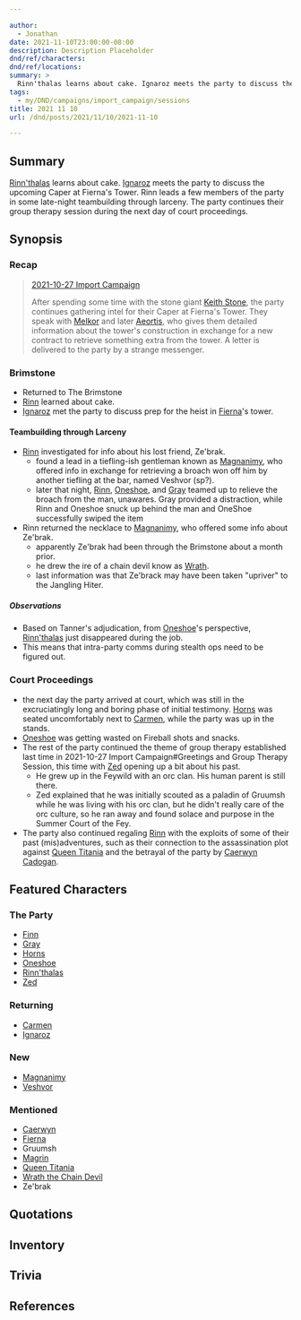 ```yaml
---

author:
  - Jonathan
date: 2021-11-10T23:00:00-08:00
description: Description Placeholder
dnd/ref/characters:
dnd/ref/locations:
summary: >
  Rinn'thalas learns about cake. Ignaroz meets the party to discuss the upcoming Caper at Fierna's Tower. Rinn leads a few members of the party in some late-night teambuilding through larceny. The party continues their group therapy session during the next day of court proceedings.
tags:
  - my/DND/campaigns/import_campaign/sessions
title: 2021 11 10
url: /dnd/posts/2021/11/10/2021-11-10

---
```


## Summary

[Rinn'thalas](/dnd/characters/rinnthalas-liadon) learns about cake. [Ignaroz](/dnd/npcs/ignaroz) meets the party to discuss the upcoming Caper at Fierna's Tower. Rinn leads a few members of the party in some late-night teambuilding through larceny. The party continues their group therapy session during the next day of court proceedings.

## Synopsis

### Recap

> [2021-10-27 Import Campaign](/dnd/posts/2021-10-27)
>
> After spending some time with the stone giant [Keith Stone](/dnd/npcs/keith-stone), the party continues gathering intel for their Caper at Fierna's Tower. They speak with [Melkor](/dnd/npcs/melkor) and later [Aeortis](/dnd/npcs/aeortis), who gives them detailed information about the tower's construction in exchange for a new contract to retrieve something extra from the tower. A letter is delivered to the party by a strange messenger.

### Brimstone

- Returned to The Brimstone
- [Rinn](/dnd/characters/rinnthalas-liadon) learned about cake.
- [Ignaroz](/dnd/npcs/ignaroz) met the party to discuss prep for the heist in [Fierna](/dnd/npcs/fierna)'s tower.

#### Teambuilding through Larceny

- [Rinn](/dnd/characters/rinnthalas-liadon) investigated for info about his lost friend, Ze'brak.
  - found a lead in a tiefling-ish gentleman known as [Magnanimy](/dnd/npcs/magnanimy), who offered info in exchange for retrieving a broach won off him by another tiefling at the bar, named Veshvor (sp?).
  - later that night, [Rinn](/dnd/characters/rinnthalas-liadon), [Oneshoe](/dnd/characters/oneshoe), and [Gray](/dnd/characters/haeltin-var-astora) teamed up to relieve the broach from the man, unawares. Gray provided a distraction, while Rinn and Oneshoe snuck up behind the man and OneShoe successfully swiped the item
- Rinn returned the necklace to [Magnanimy](/dnd/npcs/magnanimy), who offered some info about Ze'brak.
  - apparently Ze'brak had been through the Brimstone about a month prior.
  - he drew the ire of a chain devil know as [Wrath](/dnd/npcs/wrath-the-chain-devil).
  - last information was that Ze'brack may have been taken "upriver" to the Jangling Hiter.

##### Observations

- Based on Tanner's adjudication, from [Oneshoe](/dnd/characters/oneshoe)'s perspective, [Rinn'thalas](/dnd/characters/rinnthalas-liadon) just disappeared during the job.
- This means that intra-party comms during stealth ops need to be figured out.

### Court Proceedings

- the next day the party arrived at court, which was still in the excruciatingly long and boring phase of initial testimony. [Horns](/dnd/characters/horns) was seated uncomfortably next to [Carmen](/dnd/npcs/carmen), while the party was up in the stands.
- [Oneshoe](/dnd/characters/oneshoe) was getting wasted on Fireball shots and snacks.
- The rest of the party continued the theme of group therapy established last time in 2021-10-27 Import Campaign#Greetings and Group Therapy Session, this time with [Zed](/dnd/characters/zed) opening up a bit about his past.
  - He grew up in the Feywild with an orc clan. His human parent is still there.
  - Zed explained that he was initially scouted as a paladin of Gruumsh while he was living with his orc clan, but he didn't really care of the orc culture, so he ran away and found solace and purpose in the Summer Court of the Fey.
- The party also continued regaling [Rinn](/dnd/characters/rinnthalas-liadon) with the exploits of some of their past (mis)adventures, such as their connection to the assassination plot against [Queen Titania](/dnd/npcs/queen-titania) and the betrayal of the party by [Caerwyn Cadogan](/dnd/npcs/caerwyn-cadogan).

## Featured Characters

### The Party

- [Finn](/dnd/characters/finn)
- [Gray](/dnd/characters/haeltin-var-astora)
- [Horns](/dnd/characters/horns)
- [Oneshoe](/dnd/characters/oneshoe)
- [Rinn'thalas](/dnd/characters/rinnthalas-liadon)
- [Zed](/dnd/characters/zed)

### Returning

- [Carmen](/dnd/npcs/carmen)
- [Ignaroz](/dnd/npcs/ignaroz)

### New

- [Magnanimy](/dnd/npcs/magnanimy)
- [Veshvor](/dnd/npcs/veshvor)

### Mentioned

- [Caerwyn](/dnd/npcs/caerwyn-cadogan)
- [Fierna](/dnd/npcs/fierna)
- Gruumsh
- [Magrin](/dnd/npcs/magrin)
- [Queen Titania](/dnd/npcs/queen-titania)
- [Wrath the Chain Devil](/dnd/npcs/wrath-the-chain-devil)
- Ze'brak

## Quotations

## Inventory

## Trivia

## References


